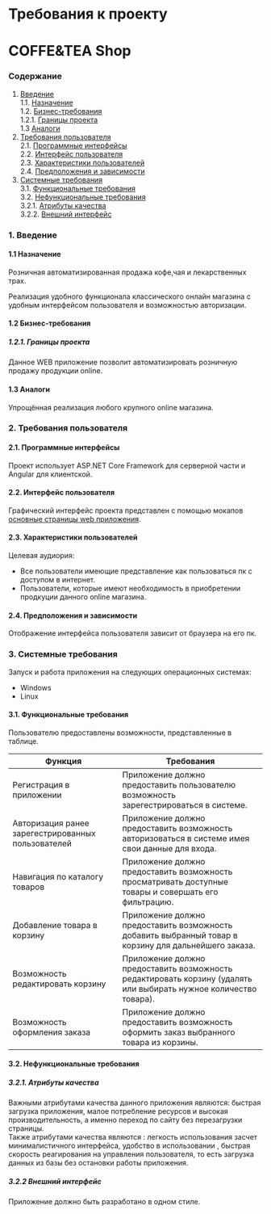 # Требования к проекту 
# COFFE&TEA Shop
### Содержание
1. [Введение](#1) <br>
  1.1. [Назначение](#1.1) <br>
  1.2. [Бизнес-требования](#1.2) <br>
      1.2.1. [Границы проекта](#1.2.1) <br>
  1.3 [Аналоги](#1.3) <br>
2. [Требования пользователя](#2) <br>
  2.1. [Программные интерфейсы](#2.1) <br>
  2.2. [Интерфейс пользователя](#2.2) <br>
  2.3. [Характеристики пользователей](#2.3) <br>
  2.4. [Предположения и зависимости](#2.4) <br>
3. [Системные требования](#3.) <br>
  3.1. [Функциональные требования](#3.1) <br>
  3.2. [Нефункциональные требования](#3.2) <br>
     3.2.1. [Атрибуты качества](#3.2.1) <br>
     3.2.2. [Внешний интерфейс](#3.2.2) <br>

  
### 1. Введение <a name="1"></a>
#### 1.1 Назначение <a name="1.1"></a>
Розничная автоматизированная продажа кофе,чая и лекарственных трах.

Реализация удобного функционала классического онлайн магазина с удобным интерфейсом пользователя и возможностью авторизации.
#### 1.2 Бизнес-требования <a name="1.2"></a>
##### 1.2.1. Границы проекта <a name="1.2.1"></a>
Данное WEB приложение позволит автоматизировать розничную продажу продукции online.
#### 1.3 Аналоги <a name="1.3"></a>
Упрощённая реализация любого крупного online магазина.
### 2. Требования пользователя <a name="2"></a>
#### 2.1. Программные интерфейсы <a name="2.1"></a>
Проект использует ASP.NET Core Framework для серверной части и Angular для клиентской.
#### 2.2. Интерфейс пользователя <a name="2.2"></a>
Графический интерфейс проекта представлен с помощью мокапов [основные страницы web приложения](https://www.figma.com/file/72Jhh6Xthm0tMRC6CM1VHD/Co%26ffeetea?node-id=1%3A2). 

#### 2.3. Характеристики пользователей <a name="2.3"></a>
Целевая аудиория:
* Все пользователи имеющие представление как пользоваться пк с доступом в интернет.
* Пользователи, которые имеют необходимость в приобретении продкуции данного online магазина.
#### 2.4. Предположения и зависимости <a name="2.4"></a>
Отображение интерфейса пользователя зависит от браузера на его пк.
### 3. Системные требования <a name="3"></a>
Запуск и работа приложения на следующих операционных системах:
* Windows
* Linux
#### 3.1. Функциональные требования <a name="3.1"></a>
Пользователю предоставлены возможности, представленные в таблице.

Функция | Требования
--- | ---
Регистрация в приложении | Приложение должно предоставить пользователю возможность зарегестрироваться в системе.
Авторизация ранее зарегестрированных пользователей | Приложение должно предоставить возможность авторизоваться в системе имея свои данные для входа.
Навигация по каталогу товаров | Приложение должно предоставить возможность просматривать доступные товары и совершать его фильтрацию.
Добавление товара в корзину | Приложение должно предоставить возможность добавить выбранный товар в корзину для дальнейшего заказа.
Возможность редактировать корзину| Приложение должно предоставить возможность редактировать корзину (удалять или выбирать нужное количество товара).
Возможность оформления заказа| Приложение должно предоставить возможность оформить заказ выбранного товара из корзины.

#### 3.2. Нефункциональные требования <a name="3.2"></a>
  ##### 3.2.1. Атрибуты качества <a name="3.2.1"></a>
Важными атрибутами качества данного приложения являются: быстрая загрузка приложения, малое потребление ресурсов и высокая производительность, а именно переход по сайту без перезагрузки страницы. <br/>
Также атрибутами качества являются : легкость использования засчет минималистичного интерфейса, удобство в использовании , быстрая скорость реагирования на управления пользователя, то есть загрузка данных из базы без остановки работы приложения.
  ##### 3.2.2 Внешний интерфейс <a name="3.2.2"></a>
Приложение должно быть разработано в одном стиле.